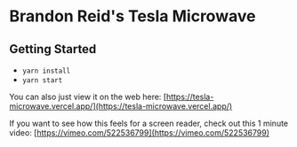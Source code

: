 # Brandon Reid's Tesla Microwave
## Getting Started
- `yarn install`
- `yarn start`

You can also just view it on the web here: [https://tesla-microwave.vercel.app/](https://tesla-microwave.vercel.app/)

If you want to see how this feels for a screen reader, check out this 1 minute video: [https://vimeo.com/522536799](https://vimeo.com/522536799)
